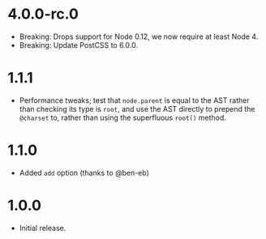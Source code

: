 # 4.0.0-rc.0

* Breaking: Drops support for Node 0.12, we now require at least Node 4.
* Breaking: Update PostCSS to 6.0.0.

# 1.1.1

* Performance tweaks; test that `node.parent` is equal to the AST rather than
  checking its type is `root`, and use the AST directly to prepend the
  `@charset` to, rather than using the superfluous `root()` method.

# 1.1.0

* Added `add` option (thanks to @ben-eb)

# 1.0.0

* Initial release.
